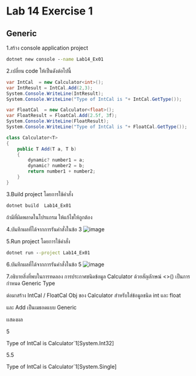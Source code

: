 # Lab 14 Exercise 1

## Generic

1.สร้าง console application project

```cmd
dotnet new console --name Lab14_Ex01
```

2.เปลี่ยน code ให้เป็นดังต่อไปนี้

```cs
var IntCal  = new Calculator<int>();
var IntResult = IntCal.Add(2,3);
System.Console.WriteLine(IntResult);
System.Console.WriteLine("Type of IntCal is "+ IntCal.GetType());

var FloatCal  = new Calculator<float>();
var FloatResult = FloatCal.Add(2.5f, 3f);
System.Console.WriteLine(FloatResult);
System.Console.WriteLine("Type of IntCal is "+ FloatCal.GetType());

class Calculator<T>
{
    public T Add(T a, T b)
    {
        dynamic? number1 = a;
        dynamic? number2 = b;
        return number1 + number2;
    }
}
```

3.Build project โดยการใช้คำสั่ง

```cmd
dotnet build  Lab14_Ex01
```

ถ้ามีที่ผิดพลาดในโปรแกรม ให้แก้ไขให้ถูกต้อง

4.บันทึกผลที่ได้จากการรันคำสั่งในข้อ 3
![image](https://github.com/ThanchiraCharakhon099/03376836-OOP-2566-Lab-14/assets/144195708/e0dc4215-9986-4bf0-b127-e150bf356d52)

5.Run project โดยการใช้คำสั่ง

```cmd
dotnet run --project Lab14_Ex01
```

6.บันทึกผลที่ได้จากการรันคำสั่งในข้อ 5
![image](https://github.com/ThanchiraCharakhon099/03376836-OOP-2566-Lab-14/assets/144195708/124cea4b-c187-427d-b01e-8aaf7792cd0a)

7.อธิบายสิ่งที่พบในการทดลอง
การประกาศชนิดข้อมูล Calculator ด้วยสัญลักษณ์ <>(<T>) เป็นการกำหนด Generic Type

ต่อมาสร้าง IntCal / FloatCal Obj ของ Calculator สำหรับใส่ข้อมูลชนิด int และ float

และ Add เป็นเมธอดแบบ Generic

เเสดงผล

5

Type of IntCal is Calculator`1[System.Int32]

5.5

Type of IntCal is Calculator`1[System.Single]

